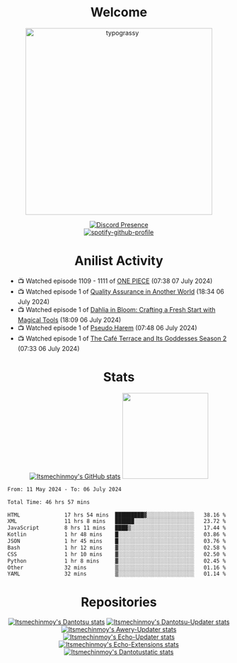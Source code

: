 <div align="center">

# Welcome
<a href="https://github.com/kawarimidoll/typograssy">
    <img alt="typograssy" src="https://typograssy.deno.dev/api?text=%E3%82%88%E3%81%86%E3%81%93%E3%81%9D%E3%81%BF%E3%81%AA%E3%81%95%E3%82%93%20-%20Itsmechinmoy--&&l0=none&l1=82d9d0&l2=027353&l3=038c4c&l4=01402e&bg=none&frame=none&speed=100&comment=" width="421.99">
</a>

[![Discord Presence](https://lanyard.cnrad.dev/api/523539866311720963?theme=dark&bg=Oe1116&animated=false&hideDiscrim=true&borderRadius=30px&hideActivity=whenNotUsed)](https://discord.com/users/523539866311720963)<br>
[![spotify-github-profile](https://spotify-github-profile.kittinanx.com/api/view?uid=31zczwoe3obxakjgkio7anubhkaq&cover_image=true&theme=novatorem&show_offline=true&background_color=121212&interchange=false&bar_color=53b14f&bar_color=ffffff&bar_color_cover=false)](https://spotify-github-profile.vercel.app/api/view?uid=31zczwoe3obxakjgkio7anubhkaq&redirect=true)
</div>

<div align="center">

# Anilist Activity
</div>
<!-- ANILIST_ACTIVITY:start -->

-   📺 Watched episode 1109 - 1111 of [ONE PIECE](https://anilist.co/anime/21) (07:38 07 July 2024)
-   📺 Watched episode 1 of [Quality Assurance in Another World](https://anilist.co/anime/163077) (18:34 06 July 2024)
-   📺 Watched episode 1 of [Dahlia in Bloom: Crafting a Fresh Start with Magical Tools](https://anilist.co/anime/168623) (18:09 06 July 2024)
-   📺 Watched episode 1 of [Pseudo Harem](https://anilist.co/anime/163623) (07:48 06 July 2024)
-   📺 Watched episode 1 of [The Café Terrace and Its Goddesses Season 2](https://anilist.co/anime/166477) (07:33 06 July 2024)

<!-- ANILIST_ACTIVITY:end -->
<div align="center">
    
# Stats
[![Itsmechinmoy's GitHub stats](https://github-readme-stats.vercel.app/api?username=itsmechinmoy&show_icons=true&theme=algolia)](https://github.com/anuraghazra/github-readme-stats)
<img src="https://github-readme-stackoverflow.vercel.app/?userID=25004176&theme=dark" height="194"/>
</div>
<!--START_SECTION:waka-->

```txt
From: 11 May 2024 - To: 06 July 2024

Total Time: 46 hrs 57 mins

HTML              17 hrs 54 mins  █████████▓░░░░░░░░░░░░░░░   38.16 %
XML               11 hrs 8 mins   ██████░░░░░░░░░░░░░░░░░░░   23.72 %
JavaScript        8 hrs 11 mins   ████▒░░░░░░░░░░░░░░░░░░░░   17.44 %
Kotlin            1 hr 48 mins    █░░░░░░░░░░░░░░░░░░░░░░░░   03.86 %
JSON              1 hr 45 mins    █░░░░░░░░░░░░░░░░░░░░░░░░   03.76 %
Bash              1 hr 12 mins    ▓░░░░░░░░░░░░░░░░░░░░░░░░   02.58 %
CSS               1 hr 10 mins    ▓░░░░░░░░░░░░░░░░░░░░░░░░   02.50 %
Python            1 hr 8 mins     ▓░░░░░░░░░░░░░░░░░░░░░░░░   02.45 %
Other             32 mins         ▒░░░░░░░░░░░░░░░░░░░░░░░░   01.16 %
YAML              32 mins         ▒░░░░░░░░░░░░░░░░░░░░░░░░   01.14 %
```

<!--END_SECTION:waka-->
<div align="center">

# Repositories
[![Itsmechinmoy's Dantotsu stats](https://github-readme-stats.vercel.app/api/pin/?username=itsmechinmoy&repo=dantotsu&show_icons=true&theme=algolia&description_lines_count=1)](https://github.com/itsmechinmoy/dantotsu)
[![Itsmechinmoy's Dantotsu-Updater stats](https://github-readme-stats.vercel.app/api/pin/?username=itsmechinmoy&repo=dantotsu-updater&show_icons=true&theme=algolia&description_lines_count=1)](https://github.com/itsmechinmoy/dantotsu-updater)
[![Itsmechinmoy's Awery-Updater stats](https://github-readme-stats.vercel.app/api/pin/?username=itsmechinmoy&repo=awery-updater&show_icons=true&theme=algolia&description_lines_count=1)](https://github.com/itsmechinmoy/awery-updater)
[![Itsmechinmoy's Echo-Updater stats](https://github-readme-stats.vercel.app/api/pin/?username=itsmechinmoy&repo=echo-updater&show_icons=true&theme=algolia&description_lines_count=1)](https://github.com/itsmechinmoy/echo-updater)
[![Itsmechinmoy's Echo-Extensions stats](https://github-readme-stats.vercel.app/api/pin/?username=itsmechinmoy&repo=echo-extensions&show_icons=true&theme=algolia&description_lines_count=1)](https://github.com/itsmechinmoy/echo-extensions)
[![Itsmechinmoy's Dantotustatic stats](https://github-readme-stats.vercel.app/api/pin/?username=itsmechinmoy&repo=dantotustatic&show_icons=true&theme=algolia&description_lines_count=1)](https://github.com/itsmechinmoy/dantotustatic)
</div>

